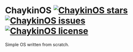 # ChaykinOS [![ChaykinOS stars](https://img.shields.io/github/stars/game-lover/ChaykinOS.svg) ![ChaykinOS issues](https://img.shields.io/github/issues/game-lover/ChaykinOS.svg) ![ChaykinOS license](https://img.shields.io/github/license/game-lover/ChaykinOS.svg)](https://game-lover.github.io/ChaykinOS)

Simple OS written from scratch.
